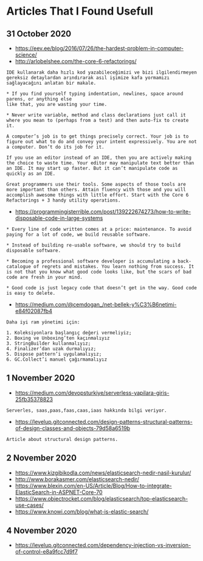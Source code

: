 # Articles That I Found Usefull

## 31 October 2020

* https://eev.ee/blog/2016/07/26/the-hardest-problem-in-computer-science/
* http://arlobelshee.com/the-core-6-refactorings/

```
IDE kullanarak daha hızlı kod yazabileceğimizi ve bizi ilgilendirmeyen gereksiz detaylardan arındırarak asıl işimize kafa yormamızı sağlayacağını anlatan bir makale.

* If you find yourself typing indentation, newlines, space around parens, or anything else 
like that, you are wasting your time.

* Never write variable, method and class declarations just call it where you mean to (perhaps from a test) and then auto-fix to create it.

A computer’s job is to get things precisely correct. Your job is to figure out what to do and convey your intent expressively. You are not a computer. Don’t do its job for it.

If you use an editor instead of an IDE, then you are actively making the choice to waste time. Your editor may manipulate text better than an IDE. It may start up faster. But it can’t manipulate code as quickly as an IDE.

Great programmers use their tools. Some aspects of those tools are more important than others. Attain fluency with those and you will accomplish awesome things with little effort. Start with the Core 6 Refactorings + 3 handy utility operations.

```

* https://programmingisterrible.com/post/139222674273/how-to-write-disposable-code-in-large-systems

```
* Every line of code written comes at a price: maintenance. To avoid paying for a lot of code, we build reusable software.

* Instead of building re-usable software, we should try to build disposable software.

* Becoming a professional software developer is accumulating a back-catalogue of regrets and mistakes. You learn nothing from success. It is not that you know what good code looks like, but the scars of bad code are fresh in your mind.

* Good code is just legacy code that doesn’t get in the way. Good code is easy to delete.
```


* https://medium.com/@cemdogan_/net-bellek-y%C3%B6netimi-e84f02087fb4

```
Daha iyi ram yönetimi için:

1. Koleksiyonlara başlangıç değeri vermeliyiz;
2. Boxing ve Unboxing’ten kaçınmalıyız
3. StringBuilder kullanmalıyız;
4. Finalizer’dan uzak durmalıyız;
5. Dispose pattern’i uygulamalıyız;
6. GC.Collect’i manuel çağırmamalıyız
```

## 1 November 2020

* https://medium.com/devopsturkiye/serverless-yapilara-giris-25fb35378823

```
Serverles, saas,paas,faas,caas,iaas hakkında bilgi veriyor.
```

* https://levelup.gitconnected.com/design-patterns-structural-patterns-of-design-classes-and-objects-79d58a6519b

```
Article about structural design patterns.
```

## 2 November 2020

* https://www.kizgibikodla.com/news/elasticsearch-nedir-nasil-kurulur/
* http://www.borakasmer.com/elasticsearch-nedir/
* https://www.blexin.com/en-US/Article/Blog/How-to-integrate-ElasticSearch-in-ASPNET-Core-70
* https://www.objectrocket.com/blog/elasticsearch/top-elasticsearch-use-cases/
* https://www.knowi.com/blog/what-is-elastic-search/


## 4 November 2020

* https://levelup.gitconnected.com/dependency-injection-vs-inversion-of-control-e8a9fcc7d9f7